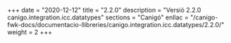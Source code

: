 +++
date        = "2020-12-12"
title       = "2.2.0"
description = "Versió 2.2.0 canigo.integration.icc.datatypes"
sections    = "Canigó"
enllac		= "/canigo-fwk-docs/documentacio-llibreries/canigo.integration.icc.datatypes/2.2.0/"
weight		= 2
+++
